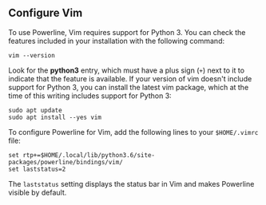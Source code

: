 ## Configure Vim

To use Powerline, Vim requires support for Python 3. You can check the features
included in your installation with the following command:
```
vim --version
```
Look for the **python3** entry, which must have a plus sign (`+`) next to it to
indicate that the feature is available. If your version of vim doesn't include
support for Python 3, you can install the latest vim package, which at the time
of this writing includes support for Python 3:
```shell
sudo apt update
sudo apt install --yes vim
```

To configure Powerline for Vim, add the following lines to your `$HOME/.vimrc`
file:

```vim
set rtp+=$HOME/.local/lib/python3.6/site-packages/powerline/bindings/vim/
set laststatus=2
```

The `laststatus` setting displays the status bar in Vim and makes Powerline
visible by default.
